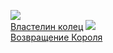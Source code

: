 ![](/books/sf_epic/Джон%20Рональд%20Руэл%20Толкин/Властелин%20колец.jpg)  
[Властелин колец](/books/sf_epic/Джон%20Рональд%20Руэл%20Толкин/Властелин%20колец)
![](/books/sf_epic/Джон%20Рональд%20Руэл%20Толкин/Возвращение%20Короля.jpg)  
[Возвращение Короля](/books/sf_epic/Джон%20Рональд%20Руэл%20Толкин/Возвращение%20Короля)
